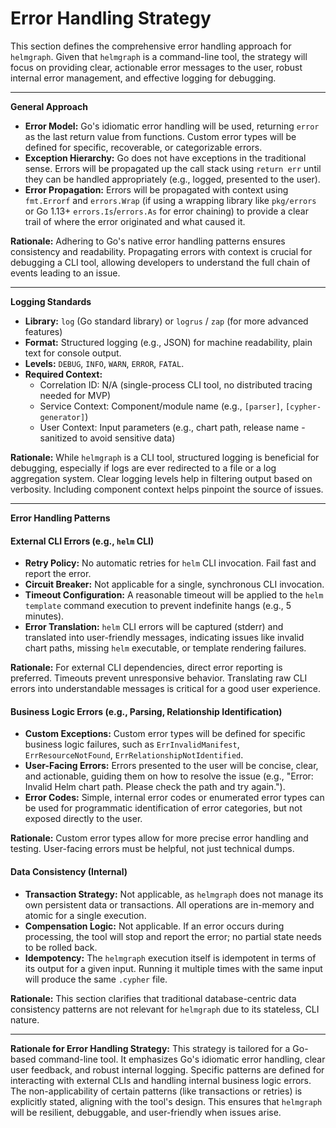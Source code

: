 # Error Handling Strategy

This section defines the comprehensive error handling approach for `helmgraph`. Given that `helmgraph` is a command-line
tool, the strategy will focus on providing clear, actionable error messages to the user, robust internal error
management, and effective logging for debugging.

---

**General Approach**

-   **Error Model:** Go's idiomatic error handling will be used, returning `error` as the last return value from
    functions. Custom error types will be defined for specific, recoverable, or categorizable errors.
-   **Exception Hierarchy:** Go does not have exceptions in the traditional sense. Errors will be propagated up the call
    stack using `return err` until they can be handled appropriately (e.g., logged, presented to the user).
-   **Error Propagation:** Errors will be propagated with context using `fmt.Errorf` and `errors.Wrap` (if using a
    wrapping library like `pkg/errors` or Go 1.13+ `errors.Is`/`errors.As` for error chaining) to provide a clear trail
    of where the error originated and what caused it.

**Rationale:** Adhering to Go's native error handling patterns ensures consistency and readability. Propagating errors
with context is crucial for debugging a CLI tool, allowing developers to understand the full chain of events leading to
an issue.

---

**Logging Standards**

-   **Library:** `log` (Go standard library) or `logrus` / `zap` (for more advanced features)
-   **Format:** Structured logging (e.g., JSON) for machine readability, plain text for console output.
-   **Levels:** `DEBUG`, `INFO`, `WARN`, `ERROR`, `FATAL`.
-   **Required Context:**
    -   Correlation ID: N/A (single-process CLI tool, no distributed tracing needed for MVP)
    -   Service Context: Component/module name (e.g., `[parser]`, `[cypher-generator]`)
    -   User Context: Input parameters (e.g., chart path, release name - sanitized to avoid sensitive data)

**Rationale:** While `helmgraph` is a CLI tool, structured logging is beneficial for debugging, especially if logs are
ever redirected to a file or a log aggregation system. Clear logging levels help in filtering output based on
verbosity. Including component context helps pinpoint the source of issues.

---

**Error Handling Patterns**

#### External CLI Errors (e.g., `helm` CLI)

-   **Retry Policy:** No automatic retries for `helm` CLI invocation. Fail fast and report the error.
-   **Circuit Breaker:** Not applicable for a single, synchronous CLI invocation.
-   **Timeout Configuration:** A reasonable timeout will be applied to the `helm template` command execution to prevent
    indefinite hangs (e.g., 5 minutes).
-   **Error Translation:** `helm` CLI errors will be captured (stderr) and translated into user-friendly messages,
    indicating issues like invalid chart paths, missing `helm` executable, or template rendering failures.

**Rationale:** For external CLI dependencies, direct error reporting is preferred. Timeouts prevent unresponsive
behavior. Translating raw CLI errors into understandable messages is critical for a good user experience.

#### Business Logic Errors (e.g., Parsing, Relationship Identification)

-   **Custom Exceptions:** Custom error types will be defined for specific business logic failures, such as
    `ErrInvalidManifest`, `ErrResourceNotFound`, `ErrRelationshipNotIdentified`.
-   **User-Facing Errors:** Errors presented to the user will be concise, clear, and actionable, guiding them on how to
    resolve the issue (e.g., "Error: Invalid Helm chart path. Please check the path and try again.").
-   **Error Codes:** Simple, internal error codes or enumerated error types can be used for programmatic identification
    of error categories, but not exposed directly to the user.

**Rationale:** Custom error types allow for more precise error handling and testing. User-facing errors must be helpful,
not just technical dumps.

#### Data Consistency (Internal)

-   **Transaction Strategy:** Not applicable, as `helmgraph` does not manage its own persistent data or transactions.
    All operations are in-memory and atomic for a single execution.
-   **Compensation Logic:** Not applicable. If an error occurs during processing, the tool will stop and report the
    error; no partial state needs to be rolled back.
-   **Idempotency:** The `helmgraph` execution itself is idempotent in terms of its output for a given input. Running it
    multiple times with the same input will produce the same `.cypher` file.

**Rationale:** This section clarifies that traditional database-centric data consistency patterns are not relevant for
`helmgraph` due to its stateless, CLI nature.

---

**Rationale for Error Handling Strategy:**
This strategy is tailored for a Go-based command-line tool. It emphasizes Go's idiomatic error handling, clear user
feedback, and robust internal logging. Specific patterns are defined for interacting with external CLIs and handling
internal business logic errors. The non-applicability of certain patterns (like transactions or retries) is explicitly
stated, aligning with the tool's design. This ensures that `helmgraph` will be resilient, debuggable, and user-friendly
when issues arise.

